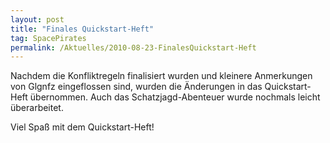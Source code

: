```yaml
---
layout: post
title: "Finales Quickstart-Heft"
tag: SpacePirates
permalink: /Aktuelles/2010-08-23-FinalesQuickstart-Heft
---
```


Nachdem die Konfliktregeln finalisiert wurden und kleinere Anmerkungen von Glgnfz eingeflossen sind, wurden die Änderungen in das Quickstart-Heft übernommen. Auch das Schatzjagd-Abenteuer wurde nochmals leicht überarbeitet.

Viel Spaß mit dem Quickstart-Heft!
